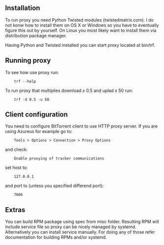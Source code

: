 Installation
------------

To run proxy you need Python Twisted modules (twistedmatrix.com). I do
not konw how to install them on OS X or Windows so you have to
eventually figure this out by yourself. On Linux you most likely want
to install them via distribution package manager.

Having Python and Twisted installed you can start proxy located at
bin/trf.

Running proxy
-------------

To see how use proxy run:

        trf --help

To run proxy that multiplies download x 0.5 and uplad x 50 run:

        trf -d 0.5 -u 50

Client configuration
--------------------

You need to configure BitTorrent client to use HTTP proxy server. If
you are using Azureus for example go to:

        Tools > Options > Connection > Proxy Options

and check:

        Enable proxying of tracker communications

set host to:

        127.0.0.1

and port to (unless you specified differend port):

        7666

Extras
------

You can build RPM package using spec from misc folder. Resulting RPM
will include service file so proxy can be nicely managed by
systemd. Alternatively you can install service manually. For doing any
of those refer documentation for building RPMs and/or systemd.
